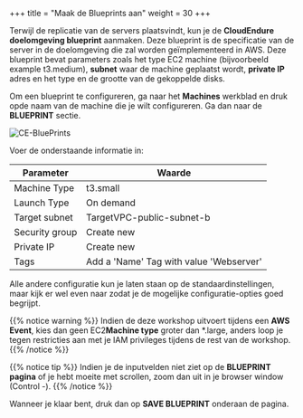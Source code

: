 +++
title = "Maak de Blueprints aan"
weight = 30
+++

Terwijl de replicatie van de servers plaatsvindt, kun je de **CloudEndure doelomgeving blueprint** aanmaken. Deze blueprint is de specificatie van de server in de doelomgeving die zal worden geïmplementeerd in AWS. Deze blueprint bevat parameters zoals het type EC2 machine (bijvoorbeeld example t3.medium), **subnet** waar de machine geplaatst wordt, **private IP** adres en het type en de grootte van de gekoppelde disks.

Om een blueprint te configureren, ga naar het **Machines** werkblad en druk opde naam van de machine die je wilt configureren. Ga dan naar de **BLUEPRINT** sectie.

![CE-BluePrints](/ce/CE-BluePrints.png)

Voer de onderstaande informatie in:

| Parameter                                  | Waarde                                                        |
| ------------------------------------------ | ------------------------------------------------------------ |
| Machine Type                           | t3.small                                    |
| Launch Type                            | On demand 
| Target subnet                          | TargetVPC-public-subnet-b                                       |
| Security group                         | Create new |
| Private IP                             | Create new |
| Tags                                    | Add a 'Name' Tag with value 'Webserver' |


Alle andere configuratie kun je laten staan op de standaardinstellingen, maar kijk er wel even naar zodat je de mogelijke configuratie-opties goed begrijpt.

{{% notice warning %}}
Indien de deze workshop uitvoert tijdens een **AWS Event**, kies dan geen EC2**Machine type** groter dan *.large, anders loop je tegen restricties aan met je IAM privileges tijdens de rest van de workshop.
{{% /notice %}}

{{% notice tip %}}
Indien je de inputvelden niet ziet op de **BLUEPRINT pagina** of je hebt moeite met scrollen, zoom dan uit in je browser window (Control -).
{{% /notice %}}

Wanneer je klaar bent, druk dan op **SAVE BLUEPRINT** onderaan de pagina.
